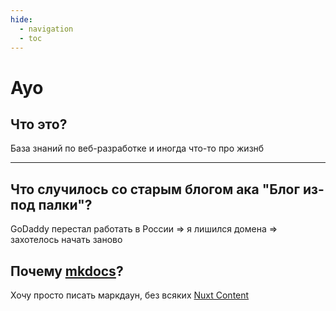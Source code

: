 ```yaml
---
hide:
  - navigation
  - toc
---
```


# Ayo

## Что это?

База знаний по веб-разработке и иногда что-то про жизнб

---

## Что случилось со старым блогом ака "Блог из-под палки"? 

GoDaddy перестал работать в России => я лишился домена => захотелось начать заново

## Почему [mkdocs](https://squidfunk.github.io/mkdocs-material/)?

Хочу просто писать маркдаун, без всяких [Nuxt Content](https://content.nuxtjs.org/) 


